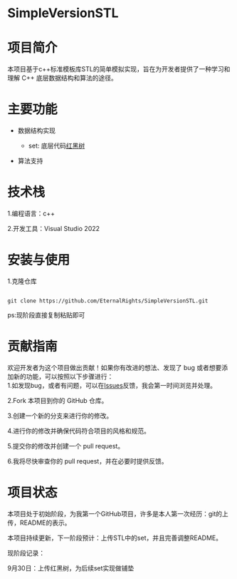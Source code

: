 # SimpleVersionSTL
# 项目简介
本项目基于c++标准模板库STL的简单模拟实现，旨在为开发者提供了一种学习和理解 C++ 底层数据结构和算法的途径。  

# 主要功能
- 数据结构实现
  - set: 底层代码[红黑树](https://github.com/EternalRights/SimpleVersionSTL/blob/main/STL%20prepostion/RedBlackTree.h "红黑树代码实现")  

- 算法支持 
# 技术栈
1.编程语言：c++  

2.开发工具：Visual Studio 2022  
# 安装与使用
1.克隆仓库
<pre><code>
git clone https://github.com/EternalRights/SimpleVersionSTL.git
</code></pre>

ps:现阶段直接复制粘贴即可
# 贡献指南

欢迎开发者为这个项目做出贡献！如果你有改进的想法、发现了 bug 或者想要添加新的功能，可以按照以下步骤进行：   
1.如发现bug，或者有问题，可以在[Issues](https://github.com/EternalRights/SimpleVersionSTL/issues "bug反馈，问题提问")反馈，我会第一时间浏览并处理。

2.Fork 本项目到你的 GitHub 仓库。  

3.创建一个新的分支来进行你的修改。  

4.进行你的修改并确保代码符合项目的风格和规范。  

5.提交你的修改并创建一个 pull request。  

6.我将尽快审查你的 pull request，并在必要时提供反馈。  

# 项目状态
本项目处于初始阶段，为我第一个GitHub项目，许多是本人第一次经历：git的上传，README的表示。  

本项目持续更新，下一阶段预计：上传STL中的set，并且完善调整README。  

现阶段记录：  

9月30日：上传红黑树，为后续set实现做铺垫  
